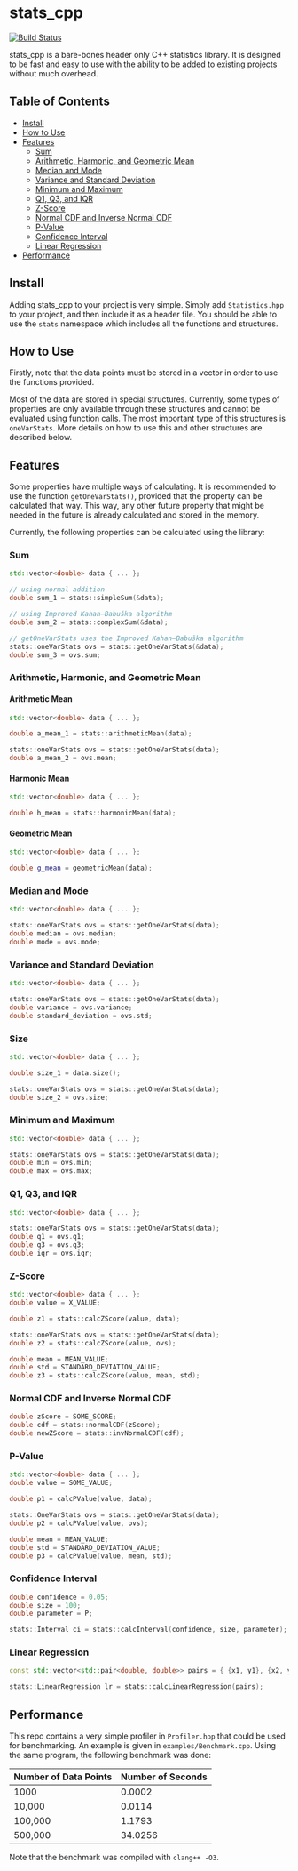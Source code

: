 # stats_cpp

[![Build Status](https://travis-ci.com/AryanAb/stats_cpp.svg?branch=master)](https://travis-ci.com/AryanAb/stats_cpp)

stats_cpp is a bare-bones header only C++ statistics library. It is designed to be fast and easy to use with the ability to be added to existing projects without much overhead.

## Table of Contents

* [Install](#install)
* [How to Use](#how-to-use)
* [Features](#features)
  * [Sum](#sum)
  * [Arithmetic, Harmonic, and Geometric Mean](#arithmetic-harmonic-and-geometric-mean)
  * [Median and Mode](#median-and-mode)
  * [Variance and Standard Deviation](#variance-and-standard-deviation)
  * [Minimum and Maximum](#minimum-and-maximum)
  * [Q1, Q3, and IQR](#q1-q3-and-iqr)
  * [Z-Score](#z-score)
  * [Normal CDF and Inverse Normal CDF](#normal-cdf-and-inverse-normal-cdf)
  * [P-Value](#p-value)
  * [Confidence Interval](#confidence-interval)
  * [Linear Regression](#linear-regression)
* [Performance](#performance)

## Install

Adding stats_cpp to your project is very simple. Simply add `Statistics.hpp` to your project, and then include it as a header file. You should be able to use the ```stats``` namespace which includes all the functions and structures.

## How to Use

Firstly, note that the data points must be stored in a vector in order to use the functions provided.

Most of the data are stored in special structures. Currently, some types of properties are only available through these structures and cannot be evaluated using function calls. The most important type of this structures is ```oneVarStats```. More details on how to use this and other structures are described below.

## Features

Some properties have multiple ways of calculating. It is recommended to use the function `getOneVarStats()`, provided that the property can be calculated that way. This way, any other future property that might be needed in the future is already calculated and stored in the memory.

Currently, the following properties can be calculated using the library:

### Sum

```c++
std::vector<double> data { ... };

// using normal addition
double sum_1 = stats::simpleSum(&data);

// using Improved Kahan–Babuška algorithm
double sum_2 = stats::complexSum(&data);

// getOneVarStats uses the Improved Kahan–Babuška algorithm
stats::oneVarStats ovs = stats::getOneVarStats(&data);
double sum_3 = ovs.sum;
```

### Arithmetic, Harmonic, and Geometric Mean

#### Arithmetic Mean

```c++
std::vector<double> data { ... };

double a_mean_1 = stats::arithmeticMean(data);

stats::oneVarStats ovs = stats::getOneVarStats(data);
double a_mean_2 = ovs.mean;
```

#### Harmonic Mean

```c++
std::vector<double> data { ... };

double h_mean = stats::harmonicMean(data);
```

#### Geometric Mean

```c++
std::vector<double> data { ... };

double g_mean = geometricMean(data);
```

### Median and Mode

```c++
std::vector<double> data { ... };

stats::oneVarStats ovs = stats::getOneVarStats(data);
double median = ovs.median;
double mode = ovs.mode;
```

### Variance and Standard Deviation

```c++
std::vector<double> data { ... };

stats::oneVarStats ovs = stats::getOneVarStats(data);
double variance = ovs.variance;
double standard_deviation = ovs.std;
```

### Size

```c++
std::vector<double> data { ... };

double size_1 = data.size();

stats::oneVarStats ovs = stats::getOneVarStats(data);
double size_2 = ovs.size;
```

### Minimum and Maximum

```c++
std::vector<double> data { ... };

stats::oneVarStats ovs = stats::getOneVarStats(data);
double min = ovs.min;
double max = ovs.max;
```

### Q1, Q3, and IQR

```c++
std::vector<double> data { ... };

stats::oneVarStats ovs = stats::getOneVarStats(data);
double q1 = ovs.q1;
double q3 = ovs.q3;
double iqr = ovs.iqr;
```

### Z-Score

```c++
std::vector<double> data { ... };
double value = X_VALUE;

double z1 = stats::calcZScore(value, data);

stats::oneVarStats ovs = stats::getOneVarStats(data);
double z2 = stats::calcZScore(value, ovs);

double mean = MEAN_VALUE;
double std = STANDARD_DEVIATION_VALUE;
double z3 = stats::calcZScore(value, mean, std);
```

### Normal CDF and Inverse Normal CDF

```c++
double zScore = SOME_SCORE;
double cdf = stats::normalCDF(zScore);
double newZScore = stats::invNormalCDF(cdf);
```

### P-Value

```c++
std::vector<double> data { ... };
double value = SOME_VALUE;

double p1 = calcPValue(value, data);

stats::OneVarStats ovs = stats::getOneVarStats(data);
double p2 = calcPValue(value, ovs);

double mean = MEAN_VALUE;
double std = STANDARD_DEVIATION_VALUE;
double p3 = calcPValue(value, mean, std);
```

### Confidence Interval

```c++
double confidence = 0.05;
double size = 100;
double parameter = P;

stats::Interval ci = stats::calcInterval(confidence, size, parameter);
```

### Linear Regression

```c++
const std::vector<std::pair<double, double>> pairs = { {x1, y1}, {x2, y2}, ... };

stats::LinearRegression lr = stats::calcLinearRegression(pairs);
```

## Performance

This repo contains a very simple profiler in `Profiler.hpp` that could be used for benchmarking. An example is given in `examples/Benchmark.cpp`. Using the same program, the following benchmark was done:

| Number of Data Points | Number of Seconds |
| --------------------- | ----------------- |
|      1000             |     0.0002        |
|      10,000           |     0.0114        |
|     100,000           |     1.1793        |
|    500,000            |     34.0256       |

Note that the benchmark was compiled with `clang++ -O3`.
